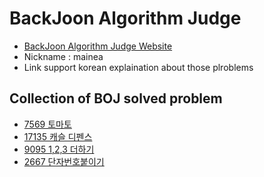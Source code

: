 # BackJoon Algorithm Judge
- [BackJoon Algorithm Judge Website](https://www.acmicpc.net)
- Nickname : mainea
- Link support korean explaination about those plroblems

## Collection of BOJ solved problem

-  [7569 토마토](https://dev-wd.github.io/algorithm/2019-11-23-algorithm-backjoon7569/)
-  [17135 캐슬 디펜스](https://dev-wd.github.io/algorithm/2019-11-25-algorithm-backjoon17135/)
-  [9095 1,2,3 더하기](https://dev-wd.github.io/algorithm/backjoon9095/)
-  [2667 단자번호붙이기](https://dev-wd.github.io/algorithm/boj2667/)
